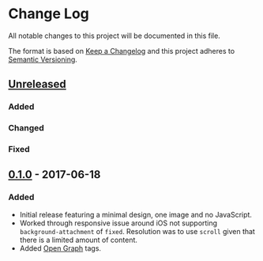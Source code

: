 # Change Log
All notable changes to this project will be documented in this file.

The format is based on [Keep a Changelog](http://keepachangelog.com/)
and this project adheres to [Semantic Versioning](http://semver.org/).

## [Unreleased]
### Added

### Changed

### Fixed


## [0.1.0] - 2017-06-18
### Added
- Initial release featuring a minimal design, one image and no JavaScript.
- Worked through responsive issue around iOS not supporting `background-attachment` of `fixed`. Resolution was to use `scroll` given that there is a limited amount of content.
- Added [Open Graph](http://ogp.me/) tags.

[Unreleased]: https://github.com/morgan/michealmorgan.com/compare/v0.1.0...HEAD
[0.1.0]: https://github.com/morgan/michealmorgan.com/tree/v0.1.0
